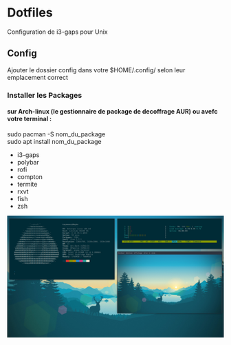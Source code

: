 # Dotfiles
Configuration de i3-gaps pour Unix

## Config
Ajouter le dossier config dans votre $HOME/.config/ selon leur emplacement correct

### Installer les Packages
#### sur Arch-linux (le gestionnaire de package de decoffrage AUR) ou avefc votre terminal :
sudo pacman -S nom_du_package <br>
sudo apt install nom_du_package
  * i3-gaps
  * polybar
  * rofi
  * compton
  * termite
  * rxvt
  * fish
  * zsh

![Screenshot](screenshot.png)
